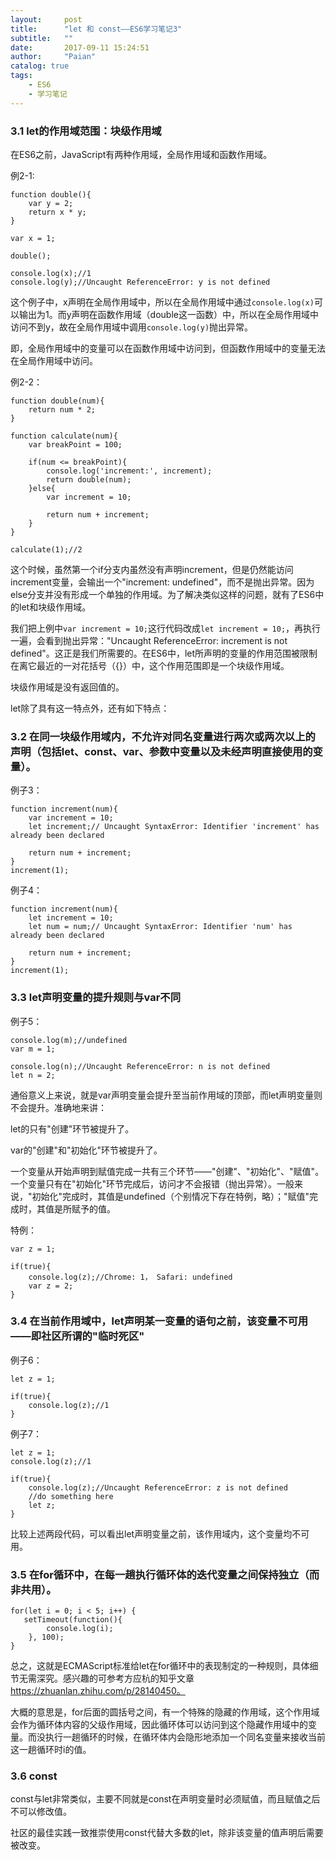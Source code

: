 ```yaml
---
layout:     post
title:      "let 和 const——ES6学习笔记3"
subtitle:   ""
date:       2017-09-11 15:24:51
author:     "Paian"
catalog: true
tags:
    - ES6
    - 学习笔记
---
```


   ### 3.1 let的作用域范围：块级作用域

   在ES6之前，JavaScript有两种作用域，全局作用域和函数作用域。

   例2-1:

   ```
   function double(){
       var y = 2;
       return x * y;
   }

   var x = 1;

   double();

   console.log(x);//1
   console.log(y);//Uncaught ReferenceError: y is not defined
   ```

   这个例子中，x声明在全局作用域中，所以在全局作用域中通过`console.log(x)`可以输出为1。而y声明在函数作用域（double这一函数）中，所以在全局作用域中访问不到y，故在全局作用域中调用`console.log(y)`抛出异常。

   即，全局作用域中的变量可以在函数作用域中访问到，但函数作用域中的变量无法在全局作用域中访问。

   例2-2：

   ```
   function double(num){
       return num * 2;
   }

   function calculate(num){
       var breakPoint = 100;

       if(num <= breakPoint){
           console.log('increment:', increment);
           return double(num);
       }else{
           var increment = 10;

           return num + increment;
       }
   }

   calculate(1);//2
   ```

   这个时候，虽然第一个if分支内虽然没有声明increment，但是仍然能访问increment变量，会输出一个"increment: undefined"，而不是抛出异常。因为else分支并没有形成一个单独的作用域。为了解决类似这样的问题，就有了ES6中的let和块级作用域。

   我们把上例中`var increment = 10;`这行代码改成`let increment = 10;`，再执行一遍，会看到抛出异常："Uncaught ReferenceError: increment is not defined"。这正是我们所需要的。在ES6中，let所声明的变量的作用范围被限制在离它最近的一对花括号（{}）中，这个作用范围即是一个块级作用域。

   块级作用域是没有返回值的。

   let除了具有这一特点外，还有如下特点：

   ### 3.2 在同一块级作用域内，不允许对同名变量进行两次或两次以上的声明（包括let、const、var、参数中变量以及未经声明直接使用的变量）。

   例子3：

   ```
   function increment(num){
       var increment = 10;
       let increment;// Uncaught SyntaxError: Identifier 'increment' has already been declared

       return num + increment;
   }
   increment(1);
   ```

   例子4：

   ```
   function increment(num){
       let increment = 10;
       let num = num;// Uncaught SyntaxError: Identifier 'num' has already been declared

       return num + increment;
   }
   increment(1);
   ```

   ### 3.3 let声明变量的提升规则与var不同

   例子5：

   ```
   console.log(m);//undefined
   var m = 1;

   console.log(n);//Uncaught ReferenceError: n is not defined
   let n = 2;
   ```

   通俗意义上来说，就是var声明变量会提升至当前作用域的顶部，而let声明变量则不会提升。准确地来讲：

   let的只有"创建"环节被提升了。

   var的"创建"和"初始化"环节被提升了。

   一个变量从开始声明到赋值完成一共有三个环节——"创建"、"初始化"、"赋值"。一个变量只有在"初始化"环节完成后，访问才不会报错（抛出异常）。一般来说，"初始化"完成时，其值是undefined（个别情况下存在特例，略）；"赋值"完成时，其值是所赋予的值。

   特例：

   ```
   var z = 1;

   if(true){
       console.log(z);//Chrome: 1， Safari: undefined
       var z = 2;
   }
   ```

   ### 3.4 在当前作用域中，let声明某一变量的语句之前，该变量不可用——即社区所谓的"临时死区"

   例子6：

   ```
   let z = 1;

   if(true){
       console.log(z);//1
   }
   ```

   例子7：

   ```
   let z = 1;
   console.log(z);//1

   if(true){
       console.log(z);//Uncaught ReferenceError: z is not defined
       //do something here
       let z;
   }
   ```

   比较上述两段代码，可以看出let声明变量之前，该作用域内，这个变量均不可用。

   ### 3.5 在for循环中，在每一趟执行循环体的迭代变量之间保持独立（而非共用）。

   ```
   for(let i = 0; i < 5; i++) {
      setTimeout(function(){
           console.log(i);
       }, 100);
   }
   ```

   总之，这就是ECMAScript标准给let在for循环中的表现制定的一种规则，具体细节无需深究。感兴趣的可参考方应杭的知乎文章 https://zhuanlan.zhihu.com/p/28140450。

   大概的意思是，for后面的圆括号之间，有一个特殊的隐藏的作用域，这个作用域会作为循环体内容的父级作用域，因此循环体可以访问到这个隐藏作用域中的变量。而没执行一趟循环的时候，在循环体内会隐形地添加一个同名变量来接收当前这一趟循环时i的值。

   ### 3.6 const

   const与let非常类似，主要不同就是const在声明变量时必须赋值，而且赋值之后不可以修改值。

   社区的最佳实践一致推崇使用const代替大多数的let，除非该变量的值声明后需要被改变。



